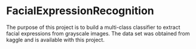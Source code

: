 FacialExpressionRecognition
===========================

The purpose of this project is to build a multi-class classifier to extract facial expressions from grayscale images. The data set was obtained from kaggle and is available with this project. 
